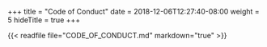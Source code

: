 +++
title = "Code of Conduct"
date = 2018-12-06T12:27:40-08:00
weight = 5
hideTitle = true
+++

{{< readfile file="CODE_OF_CONDUCT.md" markdown="true" >}}
